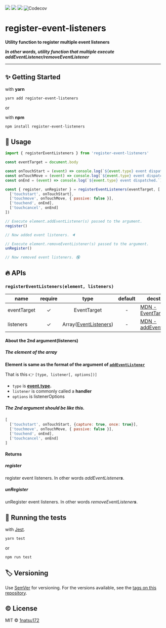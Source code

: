 [![](https://img.shields.io/npm/v/register-event-listeners.svg?style=for-the-badge&logo=npm&colorB=cc3534)](https://www.npmjs.com/package/register-event-listeners)
[![](https://img.shields.io/npm/types/register-event-listeners.svg?style=for-the-badge&logo=typescript&colorB=007acc)](https://www.npmjs.com/package/register-event-listeners)
[![](https://img.shields.io/circleci/project/github/1natsu172/register-event-listeners/master.svg?style=for-the-badge&logo=circleci&colorB=00992B)](https://circleci.com/gh/1natsu172/register-event-listeners)
![Codecov](https://img.shields.io/codecov/c/github/1natsu172/register-event-listeners.svg?color=%23FF2F6B&logo=codecov&style=for-the-badge)

# register-event-listeners

**Utility function to register multiple event listeners**

_**In other words, utility function that multiple execute addEventListener/removeEventListener**_

---

## ✨ Getting Started

with **yarn**

```bash
yarn add register-event-listeners
```

or

with **npm**

```bash
npm install register-event-listeners
```

## 💁 Usage

```javascript
import { registerEventListeners } from 'register-event-listeners'

const eventTarget = document.body

const onTouchStart = (event) => console.log(`${event.type} event dispatched.`)
const onTouchMove = (event) => console.log(`${event.type} event dispatched.`)
const onEnd = (event) => console.log(`${event.type} event dispatched.`)

const { register, unRegister } = registerEventListeners(eventTarget, [
  ['touchstart', onTouchStart],
  ['touchmove', onTouchMove, { passive: false }],
  ['touchend', onEnd],
  ['touchcancel', onEnd]
])

// Execute element.addEventListener(s) passed to the argument.
register()

// Now added event listeners. 🔈

// Execute element.removeEventListener(s) passed to the argument.
unRegister()

// Now removed event listeners. 🔇
```

## 🔥 APIs

### `registerEventListeners(element, listeners)`

| name        | require |                                                   type                                                    | default | decstiption                                                                                             |
| ----------- | :-----: | :-------------------------------------------------------------------------------------------------------: | :-----: | ------------------------------------------------------------------------------------------------------- |
| eventTarget |    ✓    |                                                EventTarget                                                |    -    | [MDN - EventTarget](https://developer.mozilla.org/en-US/docs/Web/API/EventTarget)                       |
| listeners   |    ✓    | Array([EventListeners](https://1natsu172.github.io/register-event-listeners/globals.html#eventlisteners)) |    -    | [MDN - addEventListener](https://developer.mozilla.org/en-US/docs/Web/API/EventTarget/addEventListener) |

#### About the 2nd argument(listeners)


##### The element of the array

**Element is same as the format of the argument of [`addEventListener`](https://developer.mozilla.org/ja/docs/Web/API/EventTarget/addEventListener)**

That is this 👉 `[type, listener[, options])]`

* `type` is **[event.type](https://developer.mozilla.org/ja/docs/Web/API/Event/type).**
* `listener` is commonly called a **handler**
* `options` is listenerOptions

##### The 2nd argument should be like this.

```javascript
[
  ['touchstart', onTouchStart, {capture: true, once: true}],
  ['touchmove', onTouchMove, { passive: false }],
  ['touchend', onEnd],
  ['touchcancel', onEnd]
]
```

#### Returns

##### register

register event listeners. In other words _addEventListener**s**_.

##### unRegister

unRegister event listeners. In other words _removeEventListener**s**_.


## 💚 Running the tests

with [Jest](https://jestjs.io/).

```bash
yarn test
```
or

```bash
npm run test
```

<!-- 
## Contributing

Please read [CONTRIBUTING.md](https://gist.github.com/PurpleBooth/b24679402957c63ec426) for details on our code of conduct, and the process for submitting pull requests to us. -->

## 🏷 Versioning

Use [SemVer](http://semver.org/) for versioning. For the versions available, see the [tags on this repository](https://github.com/1natsu172/handy-media-query/tags). 

## ©️ License

MIT © [1natsu172](https://github.com/1natsu172)
